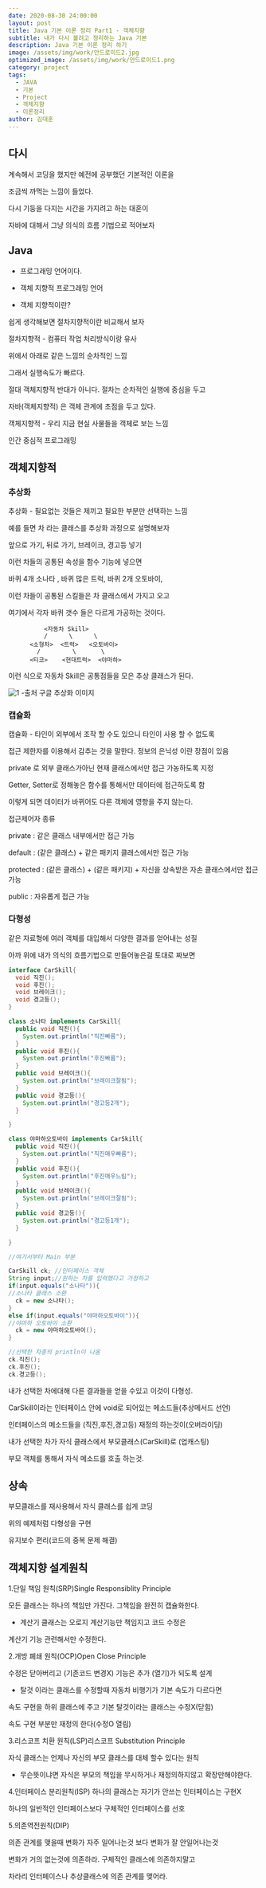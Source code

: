 ```yaml
---
date: 2020-08-30 24:00:00
layout: post
title: Java 기본 이론 정리 Part1 - 객체지향
subtitle: 내가 다시 볼려고 정리하는 Java 기본
description: Java 기본 이론 정리 하기 
image: /assets/img/work/안드로이드2.jpg
optimized_image: /assets/img/work/안드로이드1.png
category: project
tags:
  - JAVA
  - 기본
  - Project
  - 객체지향
  - 이론정리
author: 김대훈
---
```


## 다시 

계속해서 코딩을 했지만 예전에 공부했던 기본적인 이론을

조금씩 까먹는 느낌이 들었다.

다시 기둥을 다지는 시간을 가지려고 하는 대훈이

자바에 대해서 그냥 의식의 흐름 기법으로 적어보자

## Java

- 프로그래밍 언어이다.

- 객체 지향적 프로그래밍 언어

- 객체 지향적이란? 

쉽게 생각해보면 절차지향적이란 비교해서 보자

절차지향적 - 컴퓨터 작업 처리방식이랑 유사

위에서 아래로 같은 느낌의 순차적인 느낌

그래서 실행속도가 빠르다.

절대 객체지향적 반대가 아니다. 절차는 순차적인 실행에 중심을 두고

자바(객체지향적) 은 객체 관계에 초점을 두고 있다.

객체지향적 - 우리 지금 현실 사물들을 객체로 보는 느낌

인간 중심적 프로그래밍

## 객체지향적 

### 추상화
추상화 - 필요없는 것들은 제끼고 필요한 부분만 선택하는 느낌

예를 들면 차 라는 클래스를 추상화 과정으로 설명해보자

앞으로 가기, 뒤로 가기, 브레이크, 경고등 넣기

이런 차들의 공통된 속성을 함수 기능에 넣으면

바퀴 4개 소나타 , 바퀴 많은 트럭, 바퀴 2개 오토바이,

이런 차들이 공통된 스킬들은 차 클래스에서 가지고 오고

여기에서 각자 바퀴 갯수 들은 다르게 가공하는 것이다.

```
          <자동차 Skill>
          /      \      \
      <소형차>  <트럭>   <오토바이>
        /         \       \
      <티코>    <현대트럭>  <야마하>
```

이런 식으로 자동차 Skill은 공통점들을 모은 추상 클래스가 된다.

![1](../assets/img/work/자바이론1.png)
-출처 구글 추상화 이미지


### 캡슐화
캡슐화 - 타인이 외부에서 조작 할 수도 있으니 타인이 사용 할 수 없도록

접근 제한자를 이용해서 감추는 것을 말한다. 정보의 은닉성 이란 장점이 있음

private 로 외부 클래스가아닌 현재 클래스에서만 접근 가농하도록 지정

Getter, Setter로 정해놓은 함수를 통해서만 데이터에 접근하도록 함

이렇게 되면 데이터가 바뀌어도 다른 객체에 영향을 주지 않는다.

접근제어자 종류

private : 같은 클래스 내부에서만 접근 가능

default : (같은 클래스) + 같은 패키지 클래스에서만 접근 가능

protected : (같은 클래스) + (같은 패키지) + 자신을 상속받은 자손 클래스에서만 접근 가능

public : 자유롭게 접근 가능 

### 다형성

같은 자료형에 여러 객체를 대입해서 다양한 결과를 얻어내는 성질

아까 위에 내가 의식의 흐름기법으로 만들어놓은걸 토대로 짜보면

```java
interface CarSkill{
  void 직진();
  void 후진();
  void 브레이크();
  void 경고등();
}

class 소나타 implements CarSkill{
  public void 직진(){
    System.out.println("직진빠름");
  }
  public void 후진(){
    System.out.println("후진빠름");
  }
  public void 브레이크(){
    System.out.println("브레이크잘됨");
  }
  public void 경고등(){
    System.out.println("경고등2개");
  }

}

class 야마하오토바이 implements CarSkill{
  public void 직진(){
    System.out.println("직진매우빠름");
  }
  public void 후진(){
    System.out.println("후진매우느림");
  }
  public void 브레이크(){
    System.out.println("브레이크잘됨");
  }
  public void 경고등(){
    System.out.println("경고등1개");
  }

}

//여기서부터 Main 부분

CarSkill ck; //인터페이스 객체
String input;//원하는 차를 입력했다고 가정하고
if(input.equals("소나타")){
//소나타 클래스 소환
  ck = new 소나타();
}
else if(input.equals("야마하오토바이")){
//야마하 오토바이 소환
  ck = new 야마하오토바이();
}

//선택한 차종의 println이 나옴
ck.직진();
ck.후진();
ck.경고등();

```

내가 선택한 차에대해 다른 결과들을 얻을 수있고 이것이 다형성.

CarSkill이라는 인터페이스 안에 void로 되어있는 메소드들(추상메서드 선언)

인터페이스의 메소드들을 (직진,후진,경고등) 재정의 하는것이(오버라이딩)

내가 선택한 차가 자식 클래스에서 부모클래스(CarSkill)로 (업캐스팅)

부모 객체를 통해서 자식 메소드를 호출 하는것.

## 상속

부모클래스를 재사용해서 자식 클래스를 쉽게 코딩

위의 예제처럼 다형성을 구현

유지보수 편리(코드의 중복 문제 해결)


## 객체지향 설계원칙

1.단일 책임 원칙(SRP)Single Responsiblity Principle

모든 클래스는 하나의 책임만 가진다. 그책임을 완전히 캡슐화한다.

- 계산기 클래스는 오로지 계산기능만 책임지고 코드 수정은

계산기 기능 관련해서만 수정한다.

2.개방 폐쇄 원칙(OCP)Open Close Principle

수정은 닫아버리고 (기존코드 변경X) 기능은 추가 (열기)가 되도록 설계

- 탈것 이라는 클래스를 수정할때 자동차 비행기가 기본 속도가 다르다면

속도 구현을 하위 클래스에 주고 기본 탈것이라는 클래스는 수정X(닫힘)

속도 구현 부분만 재정의 한다(수정O 열림)

3.리스코프 치환 원칙(LSP)리스코프 Substitution Principle

자식 클래스는 언제나 자신의 부모 클래스를 대체 할수 있다는 원칙

- 무슨뜻이냐면 자식은 부모의 책임을 무시하거나 재정의하지않고 확장만해야한다.

4.인터페이스 분리원칙(ISP)
하나의 클래스는 자기가 안쓰는 인터페이스는 구현X

하나의 일반적인 인터페이스보다 구체적인 인터페이스를 선호

5.의존역전원칙(DIP)

의존 관계를 맺을때 변화가 자주 일어나는것 보다 변화가 잘 안일어나는것

변화가 거의 없는것에 의존하라. 구체적인 클래스에 의존하지말고

차라리 인터페이스나 추상클래스에 의존 관계를 맺어라.
